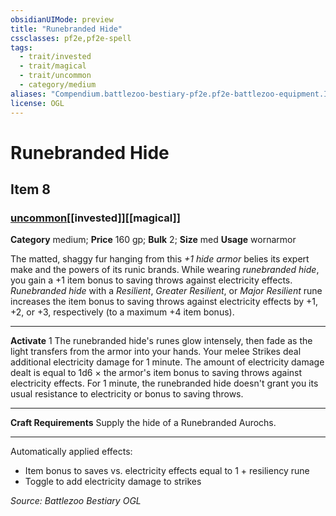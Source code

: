 ```yaml
---
obsidianUIMode: preview
title: "Runebranded Hide"
cssclasses: pf2e,pf2e-spell
tags:
  - trait/invested
  - trait/magical
  - trait/uncommon
  - category/medium
aliases: "Compendium.battlezoo-bestiary-pf2e.pf2e-battlezoo-equipment.Item.nI65dJNWPGsZNzGV"
license: OGL
---
```

# Runebranded Hide
## Item 8
### [uncommon](uncommon "Uncommon Rarity Trait")[[invested]][[magical]]

**Category** medium; 
**Price** 160 gp; 
**Bulk** 2; **Size** med
**Usage** wornarmor

The matted, shaggy fur hanging from this _+1 hide armor_ belies its expert make and the powers of its runic brands. While wearing _runebranded hide_, you gain a +1 item bonus to saving throws against electricity effects. _Runebranded hide_ with a _Resilient_, _Greater Resilient_, or _Major Resilient_ rune increases the item bonus to saving throws against electricity effects by +1, +2, or +3, respectively (to a maximum +4 item bonus).

* * *

**Activate** 1 The runebranded hide's runes glow intensely, then fade as the light transfers from the armor into your hands. Your melee Strikes deal additional electricity damage for 1 minute. The amount of electricity damage dealt is equal to 1d6 × the armor's item bonus to saving throws against electricity effects. For 1 minute, the runebranded hide doesn't grant you its usual resistance to electricity or bonus to saving throws.

* * *

**Craft Requirements** Supply the hide of a Runebranded Aurochs.

* * *

Automatically applied effects:

*   Item bonus to saves vs. electricity effects equal to 1 + resiliency rune
*   Toggle to add electricity damage to strikes

*Source: Battlezoo Bestiary*
*OGL*